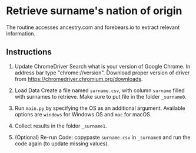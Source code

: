 # Retrieve surname's nation of origin 

The routine accesses ancestry.com and forebears.io to extract relevant information.


## Instructions

1. Update ChromeDriver
Search what is your version of Google Chrome. In address bar type "chrome://version". Download proper version of driver from https://chromedriver.chromium.org/downloads.

2. Load Data
Create a file named `surname.csv`, with column `surname` filled with surnames to
retrieve. Make sure to put file in the folder `_surname0`.

3. Run `main.py` by specifying the OS as an additional argument. Available
options are `windows` for Windows OS and `mac` for macOS. 

4. Collect results in the folder `_surname1`.

5. (Optional) Re-run Code: copypaste `surname.csv` in `_surname0` and run the code again (to update missing values).

